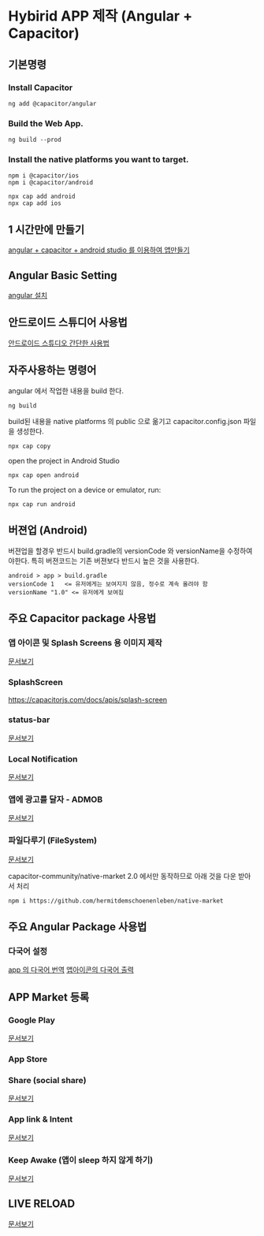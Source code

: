 # Hybirid APP 제작 (Angular + Capacitor)
## 기본명령

### Install Capacitor
```
ng add @capacitor/angular
```
### Build the Web App.
```
ng build --prod
```
### Install the native platforms you want to target.
```
npm i @capacitor/ios
npm i @capacitor/android
```
```
npx cap add android
npx cap add ios
```

## 1 시간만에 만들기
[angular + capacitor + android studio 를 이용하여 앱만들기](documents/build-app-in-1hour.md)

## Angular Basic Setting
[angular 설치](documents/angular-set-basic.md)

## 안드로이드 스튜디어 사용법
[안드로이드 스튜디오 간단한 사용법](documents/android.md)

## 자주사용하는 명령어
angular 에서 작업한 내용을 build 한다.
```
ng build
```
build된 내용을 native platforms 의 public 으로 옮기고 capacitor.config.json 파일을 생성한다.
```
npx cap copy
```
open the project in Android Studio
```
npx cap open android
```
To run the project on a device or emulator, run:
```
npx cap run android
```


## 버젼업 (Android)
버젼업을 할경우 반드시 build.gradle의 versionCode 와 versionName을 수정하여야한다. 특히 버젼코드는 기존 버젼보다 반드시 높은 것을 사용한다.
```
android > app > build.gradle
versionCode 1   <= 유저에게는 보여지지 않음, 정수로 계속 올려야 함
versionName "1.0" <= 유저에게 보여짐
```




## 주요 Capacitor package 사용법

### 앱 아이콘 및 Splash Screens 용 이미지 제작
[문서보기](documents/package-creating-splash-screens-and-icons.md)

### SplashScreen
https://capacitorjs.com/docs/apis/splash-screen

### status-bar
[문서보기](documents/package-status-bar.md)


### Local Notification
[문서보기](documents/package-local-notificaion.md)

### 앱에 광고를 달자 - ADMOB
[문서보기](documents/package-admob.md)

### 파일다루기 (FileSystem)
[문서보기](documents/package-filesystem.md)





capacitor-community/native-market  2.0 에서만 동작하므로 아래 것을 다운 받아서 처리
```
npm i https://github.com/hermitdemschoenenleben/native-market
```

## 주요 Angular Package 사용법
### 다국어 설정
[app 의 다국어 번역](documents/ngx-translate.md)
[앱아이콘의 다국어 출력](documents/mutilangual-app.md)
## APP Market 등록
### Google Play
[문서보기](documents/market-google-play.md)
### App Store
### Share (social share)
[문서보기](documents/share.md)
### App link & Intent
[문서보기](documents/applink-intent.md)
### Keep Awake (앱이 sleep 하지 않게 하기)
[문서보기](documents/community-keep-awake.md)
## LIVE RELOAD
[문서보기](documents/live-reload.md)
